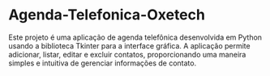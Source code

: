 # Agenda-Telefonica-Oxetech
 Este projeto é uma aplicação de agenda telefônica desenvolvida em Python usando a biblioteca Tkinter para a interface gráfica. A aplicação permite adicionar, listar, editar e excluir contatos, proporcionando uma maneira simples e intuitiva de gerenciar informações de contato.
